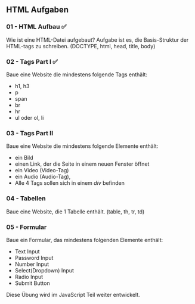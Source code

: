 ## HTML Aufgaben

### 01 - HTML Aufbau ✅
Wie ist eine HTML-Datei aufgebaut? Aufgabe ist es, die Basis-Struktur der HTML-tags zu schreiben. (DOCTYPE, html, head, title, body)

### 02 - Tags Part I ✅
Baue eine Website die mindestens folgende Tags enthält:
- h1, h3
- p
- span
- br
- hr
- ul oder ol, li

### 03 - Tags Part II
Baue eine Website die mindestens folgende Elemente enthält:
- ein Bild
- einen Link, der die Seite in einem neuen Fenster öffnet
- ein Video (Video-Tag)
- ein Audio (Audio-Tag),
- Alle 4 Tags sollen sich in einem _div_ befinden

### 04 - Tabellen
Baue eine Website, die 1 Tabelle enthält. (table, th, tr, td)

### 05 - Formular
Baue ein Formular, das mindestens folgenden Elemente enthält:
- Text Input
- Password Input
- Number Input
- Select(Dropdown) Input
- Radio Input
- Submit Button

Diese Übung wird im JavaScript Teil weiter entwickelt.
